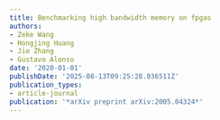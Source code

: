```yaml
---
title: Benchmarking high bandwidth memory on fpgas
authors:
- Zeke Wang
- Hongjing Huang
- Jie Zhang
- Gustavo Alonso
date: '2020-01-01'
publishDate: '2025-08-13T09:25:28.036511Z'
publication_types:
- article-journal
publication: '*arXiv preprint arXiv:2005.04324*'
---
```

